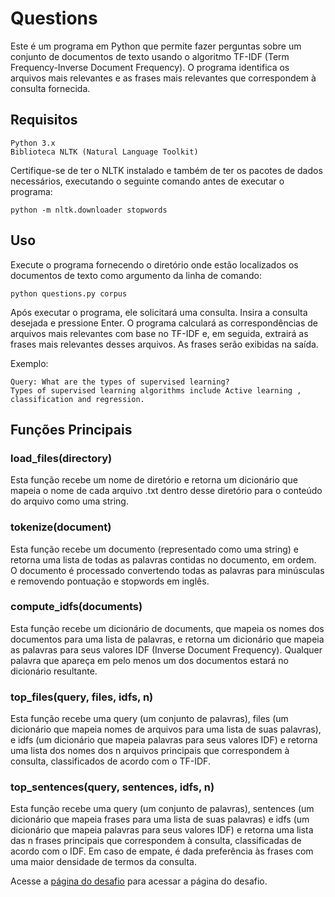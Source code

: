 # Questions

Este é um programa em Python que permite fazer perguntas sobre um conjunto de documentos de texto usando o algoritmo TF-IDF (Term Frequency-Inverse Document Frequency). O programa identifica os arquivos mais relevantes e as frases mais relevantes que correspondem à consulta fornecida.

## Requisitos

    Python 3.x
    Biblioteca NLTK (Natural Language Toolkit)

Certifique-se de ter o NLTK instalado e também de ter os pacotes de dados necessários, executando o seguinte comando antes de executar o programa:

    python -m nltk.downloader stopwords

## Uso

Execute o programa fornecendo o diretório onde estão localizados os documentos de texto como argumento da linha de comando:

    python questions.py corpus

Após executar o programa, ele solicitará uma consulta. Insira a consulta desejada e pressione Enter. O programa calculará as correspondências de arquivos mais relevantes com base no TF-IDF e, em seguida, extrairá as frases mais relevantes desses arquivos. As frases serão exibidas na saída.

Exemplo:

    Query: What are the types of supervised learning?
    Types of supervised learning algorithms include Active learning , classification and regression.
 
## Funções Principais

### load_files(directory)

Esta função recebe um nome de diretório e retorna um dicionário que mapeia o nome de cada arquivo .txt dentro desse diretório para o conteúdo do arquivo como uma string.

### tokenize(document)

Esta função recebe um documento (representado como uma string) e retorna uma lista de todas as palavras contidas no documento, em ordem. O documento é processado convertendo todas as palavras para minúsculas e removendo pontuação e stopwords em inglês.

### compute_idfs(documents)

Esta função recebe um dicionário de documents, que mapeia os nomes dos documentos para uma lista de palavras, e retorna um dicionário que mapeia as palavras para seus valores IDF (Inverse Document Frequency). Qualquer palavra que apareça em pelo menos um dos documentos estará no dicionário resultante.

### top_files(query, files, idfs, n)

Esta função recebe uma query (um conjunto de palavras), files (um dicionário que mapeia nomes de arquivos para uma lista de suas palavras), e idfs (um dicionário que mapeia palavras para seus valores IDF) e retorna uma lista dos nomes dos n arquivos principais que correspondem à consulta, classificados de acordo com o TF-IDF.

### top_sentences(query, sentences, idfs, n)

Esta função recebe uma query (um conjunto de palavras), sentences (um dicionário que mapeia frases para uma lista de suas palavras) e idfs (um dicionário que mapeia palavras para seus valores IDF) e retorna uma lista das n frases principais que correspondem à consulta, classificadas de acordo com o IDF. Em caso de empate, é dada preferência às frases com uma maior densidade de termos da consulta.

Acesse a [página do desafio](https://cs50.harvard.edu/ai/2020/projects/6/questions/) para acessar a página do desafio. 
